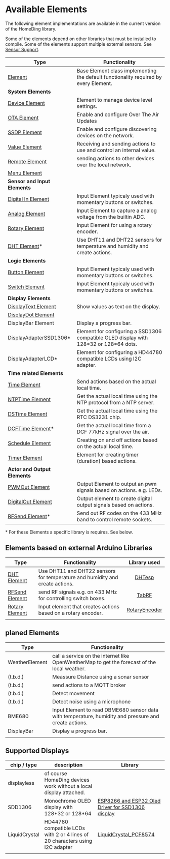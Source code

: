 # Available Elements

The following element implementations are available in the current version of the HomeDing library.

Some of the elements depend on other libraries that must be installed to compile.
Some of the elements support multiple external sensors. See [Sensor Support](sensorsupport).

| Type                                      | Functionality                                                                           |
| ----------------------------------------- | --------------------------------------------------------------------------------------- |
| [Element](ElementClass)                   | Base Element class implementing the default functionality required by every Element.    |
| **System Elements**                       |
| [Device Element](deviceelement)           | Element to manage device level settings.                                                |
| [OTA Element](otaelement)                 | Enable and configure Over The Air Updates                                               |
| [SSDP Element](ssdpelement)               | Enable and configure discovering devices on the network.                                |
| [Value Element](ValueElement)             | Receiving and sending actions to use and control an internal value.                     |
| [Remote Element](remoteelement)           | sending actions to other devices over the local network.                                |
| [Menu Element](MenuElement)               |                                                                                         |
| **Sensor and Input Elements**             |                                                                                         |
| [Digital In Element](digitalinelement)    | Input Element typicaly used with momentary buttons or switches.                         |
| [Analog Element](analogelement)           | Input Element to capture a analog voltage from the builtin ADC.                         |
| [Rotary Element](rotaryelement)           | Input Element for using a rotary encoder.                                               |
| [DHT Element](DHTElement)*                | Use DHT11 and DHT22 sensors for temperature and humidity and create actions.            |
| **Logic Elements**                        |                                                                                         |
| [Button Element](ButtonElement)           | Input Element typicaly used with momentary buttons or switches.                         |
| [Switch Element](switchElement)           | Input Element typicaly used with momentary buttons or switches.                         |
| **Display Elements**                      |                                                                                         |
| [DisplayText Element](displaytextelement) | Show values as text on the display.                                                     |
| [DisplayDot Element](displaydotelement)   |                                                                                         |
| DisplayBar Element                        | Display a progress bar.                                                                 |
| DisplayAdapterSSD1306*                    | Element for configuring a SSD1306 compatible OLED display with 128\*32 or 128\*64 dots. |
| DisplayAdapterLCD*                        | Element for configuring a HD44780 compatible LCDs using I2C adapter.                    |
| **Time related Elements**                 |                                                                                         |
| [Time Element](timeelement)               | Send actions based on the actual local time.                                            |
| [NTPTime Element](ntptimeelement)         | Get the actual local time using the NTP protocol from a NTP server.                     |
| [DSTime Element](ntptimeelement)          | Get the actual local time using the RTC DS3231 chip.                                    |
| [DCFTime Element](dcftimeelement)*        | Get the actual local time from a DCF 77kHz signal over the air.                         |
| [Schedule Element](ScheduleElement)       | Creating on and off actions based on the actual local time.                             |
| [Timer Element](timerelement)             | Element for creating timer (duration) based actions.                                    |
| **Actor and Output Elements**             |                                                                                         |
| [PWMOut Element](PWMOutElement)           | Output Element to output an pwm signals based on actions. e.g. LEDs.                    |
| [DigitalOut Element](digitaloutelement)   | Output element to create digital output signals based on actions.                       |
| [RFSend Element](rfsendelement)*          | Send out RF codes on the 433 MHz band to control remote sockets.                        |

\* For these Elements a specific library is requires. See below.

## Elements based on external Arduino Libraries

| Type                            | Functionality                                                                |  Library used   |
| ------------------------------- | ---------------------------------------------------------------------------- | :-------------: |
| [DHT Element](DHTElement)       | Use DHT11 and DHT22 sensors for temperature and humidity and create actions. |    [DHTesp]     |
| [RFSend Element](rfsendelement) | send RF signals e.g. on 433 MHz for controlling switch boxes.                |     [TabRF]     |
| [Rotary Element](rotaryelement) | Input element that creates actions based on a rotary encoder.                | [RotaryEncoder] |
|                                 |

[DHTesp]: https://github.com/beegee-tokyo/DHTesp "DHT library for ESP boards."
[TabRF]: https://github.com/mathertel/tabrf "Table driven RF library"
[RotaryEncoder]: http://www.mathertel.de/Arduino/RotaryEncoderLibrary.aspx "A library for using a rotary encoder as an input."

## planed Elements

| Type           | Functionality                                                                                         |
| -------------- | ----------------------------------------------------------------------------------------------------- |
| WeatherElement | call a service on the internet like OpenWeatherMap to get the forecast of the local weather.          |
| (t.b.d.)       | Meassure Distance using a sonar sensor                                                                |
| (t.b.d.)       | send actions to a MQTT broker                                                                         |
| (t.b.d.)       | Detect movement                                                                                       |
| (t.b.d.)       | Detect noise using a microphone                                                                       |
| BME680         | Input Element to read DBME680 sensor data with temperature, humidity and pressure and create actions. |
| DisplayBar     | Display a progress bar.                                                                               |
|                |

## Supported Displays

| chip / type   | description                                                                  | Library                                             |
| ------------- | ---------------------------------------------------------------------------- | --------------------------------------------------- |
| displayless   | of course HomeDing devices work without a local display attached.            |                                                     |
| SDD1306       | Monochrome OLED display with 128\*32 or 128\*64                              | [ESP8266 and ESP32 Oled Driver for SSD1306 display] |
| LiquidCrystal | HD44780 compatible LCDs with 2 or 4 lines of 20 characters using I2C adapter | [LiquidCrystal_PCF8574]                             |
|               |

[ESP8266 and ESP32 Oled Driver for SSD1306 display]: ()
[LiquidCrystal_PCF8574]: (https://www.mathertel.de/arduino/LiquidCrystal_PCF8574.aspx)
